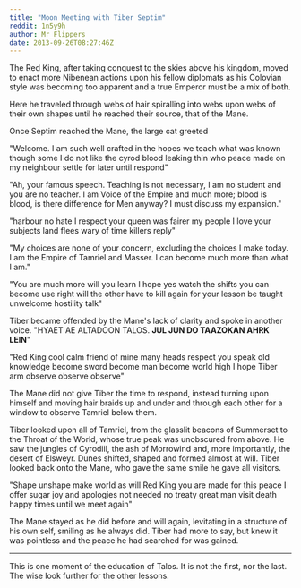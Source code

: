 ```yaml
---
title: "Moon Meeting with Tiber Septim"
reddit: 1n5y9h
author: Mr_Flippers
date: 2013-09-26T08:27:46Z
---
```


The Red King, after taking conquest to the skies above his kingdom, moved to enact more Nibenean actions upon his fellow diplomats as his Colovian style was becoming too apparent and a true Emperor must be a mix of both.

Here he traveled through webs of hair spiralling into webs upon webs of their own shapes until he reached their source, that of the Mane.

Once Septim reached the Mane, the large cat greeted

"Welcome. I am such well crafted in the hopes we teach what was known though some I do not like the cyrod blood leaking thin who peace made on my neighbour settle for later until respond"

"Ah, your famous speech. Teaching is not necessary, I am no student and you are no teacher. I am Voice of the Empire and much more; blood is blood, is there difference for Men anyway? I must discuss my expansion."

"harbour no hate I respect your queen was fairer my people I love your subjects land flees wary of time killers reply"

"My choices are none of your concern, excluding the choices I make today. I am the Empire of Tamriel and Masser. I can become much more than what I am."

"You are much more will you learn I hope yes watch the shifts you can become use right will the other have to kill again for your lesson be taught unwelcome hostility talk"

Tiber became offended by the Mane's lack of clarity and spoke in another voice. "HYAET AE ALTADOON TALOS. **JUL JUN DO TAAZOKAN AHRK LEIN**"

"Red King cool calm friend of mine many heads respect you speak old knowledge become sword become man become world high I hope Tiber arm observe observe observe"

The Mane did not give Tiber the time to respond, instead turning upon himself and moving hair braids up and under and through each other for a window to observe Tamriel below them.

Tiber looked upon all of Tamriel, from the glasslit beacons of Summerset to the Throat of the World, whose true peak was unobscured from above. He saw the jungles of Cyrodiil, the ash of Morrowind and, more importantly, the desert of Elsweyr. Dunes shifted, shaped and formed almost at will. Tiber looked back onto the Mane, who gave the same smile he gave all visitors.

"Shape unshape make world as will Red King you are made for this peace I offer sugar joy and apologies not needed no treaty great man visit death happy times until we meet again"

The Mane stayed as he did before and will again, levitating in a structure of his own self, smiling as he always did. Tiber had more to say, but knew it was pointless and the peace he had searched for was gained.

**********

This is one moment of the education of Talos. It is not the first, nor the last. The wise look further for the other lessons.

